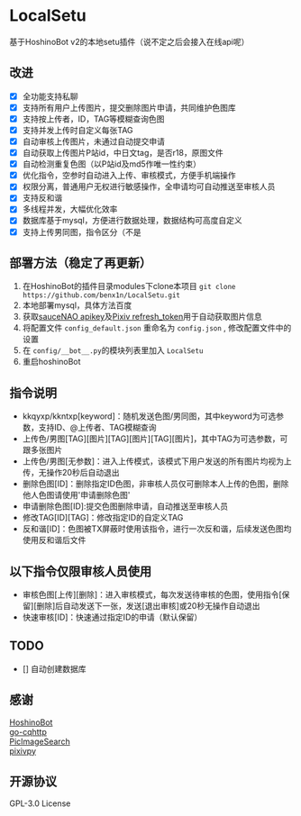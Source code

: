 # LocalSetu

基于HoshinoBot v2的本地setu插件（说不定之后会接入在线api呢）

## 改进

- [x] 全功能支持私聊
- [x] 支持所有用户上传图片，提交删除图片申请，共同维护色图库
- [x] 支持按上传者，ID，TAG等模糊查询色图
- [x] 支持并发上传时自定义每张TAG
- [x] 自动审核上传图片，未通过自动提交申请
- [x] 自动获取上传图片P站id，中日文tag，是否r18，原图文件
- [x] 自动检测重复色图（以P站id及md5作唯一性约束）
- [x] 优化指令，空参时自动进入上传、审核模式，方便手机端操作
- [x] 权限分离，普通用户无权进行敏感操作，全申请均可自动推送至审核人员
- [x] 支持反和谐
- [x] 多线程并发，大幅优化效率
- [x] 数据库基于mysql，方便进行数据处理，数据结构可高度自定义
- [x] 支持上传男同图，指令区分（不是

## 部署方法（稳定了再更新）

1. 在HoshinoBot的插件目录modules下clone本项目 `git clone https://github.com/benx1n/LocalSetu.git`
2. 本地部署mysql，具体方法百度
3. 获取[sauceNAO apikey](https://saucenao.com/)及[Pixiv refresh_token](https://gist.github.com/upbit/6edda27cb1644e94183291109b8a5fde)用于自动获取图片信息
4. 将配置文件 `config_default.json` 重命名为 `config.json` , 修改配置文件中的设置
5. 在 `config/__bot__.py`的模块列表里加入 `LocalSetu`
6. 重启hoshinoBot

## 指令说明

- kkqyxp/kkntxp[keyword]：随机发送色图/男同图，其中keyword为可选参数，支持ID、@上传者、TAG模糊查询
- 上传色/男图[TAG][图片][TAG][图片][TAG][图片]，其中TAG为可选参数，可跟多张图片
- 上传色/男图[无参数]：进入上传模式，该模式下用户发送的所有图片均视为上传，无操作20秒后自动退出
- 删除色图[ID]：删除指定ID色图，非审核人员仅可删除本人上传的色图，删除他人色图请使用'申请删除色图'
- 申请删除色图[ID]:提交色图删除申请，自动推送至审核人员
- 修改TAG[ID][TAG]：修改指定ID的自定义TAG
- 反和谐[ID]：色图被TX屏蔽时使用该指令，进行一次反和谐，后续发送色图均使用反和谐后文件

## 以下指令仅限审核人员使用

- 审核色图[上传][删除]：进入审核模式，每次发送待审核的色图，使用指令[保留][删除]后自动发送下一张，发送[退出审核]或20秒无操作自动退出
- 快速审核[ID]：快速通过指定ID的申请（默认保留）

## TODO

- [] 自动创建数据库

## 感谢

[HoshinoBot](https://github.com/Ice-Cirno/HoshinoBot)<br>
[go-cqhttp](https://github.com/Mrs4s/go-cqhttp)<br>
[PicImageSearch](https://github.com/kitUIN/PicImageSearch)<br>
[pixivpy](https://github.com/upbit/pixivpy)<br>

## 开源协议

GPL-3.0 License
